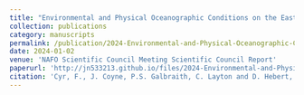 ```yaml
---
title: "Environmental and Physical Oceanographic Conditions on the Eastern Canadian shelves (NAFO Sub-areas 2, 3 and 4) during 2023"
collection: publications
category: manuscripts
permalink: /publication/2024-Environmental-and-Physical-Oceanographic-Conditions-on-the-Eastern-Canadian-shelves-during-2023
date: 2024-01-02
venue: 'NAFO Scientific Council Meeting Scientific Council Report'
paperurl: 'http://jn533213.github.io/files/2024-Environmental-and-Physical-Oceanographic-Conditions-on-the-Eastern-Canadian-shelves-during-2023.pdf'
citation: 'Cyr, F., J. Coyne, P.S. Galbraith, C. Layton and D. Hebert, 2024. Environmental and Physical Oceanographic Conditions on the Eastern Canadian shelves (NAFO Sub-areas 2, 3 and 4) during 2023. NAFO Scientific Council Meeting Scientific Council Report, SCR Doc 24/010, Serial No. N7513.'
---
```

